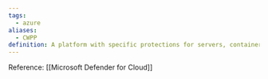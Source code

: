 ```yaml
---
tags:
  - azure
aliases:
  - CWPP
definition: A platform with specific protections for servers, containers, storage, databases, and other workloads
---
```

Reference: [[Microsoft Defender for Cloud]]
